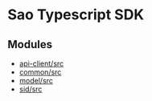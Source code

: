 # Sao Typescript SDK

## Modules

- [api-client/src](modules/api_client_src.md)
- [common/src](modules/common_src.md)
- [model/src](modules/model_src.md)
- [sid/src](modules/sid_src.md)
